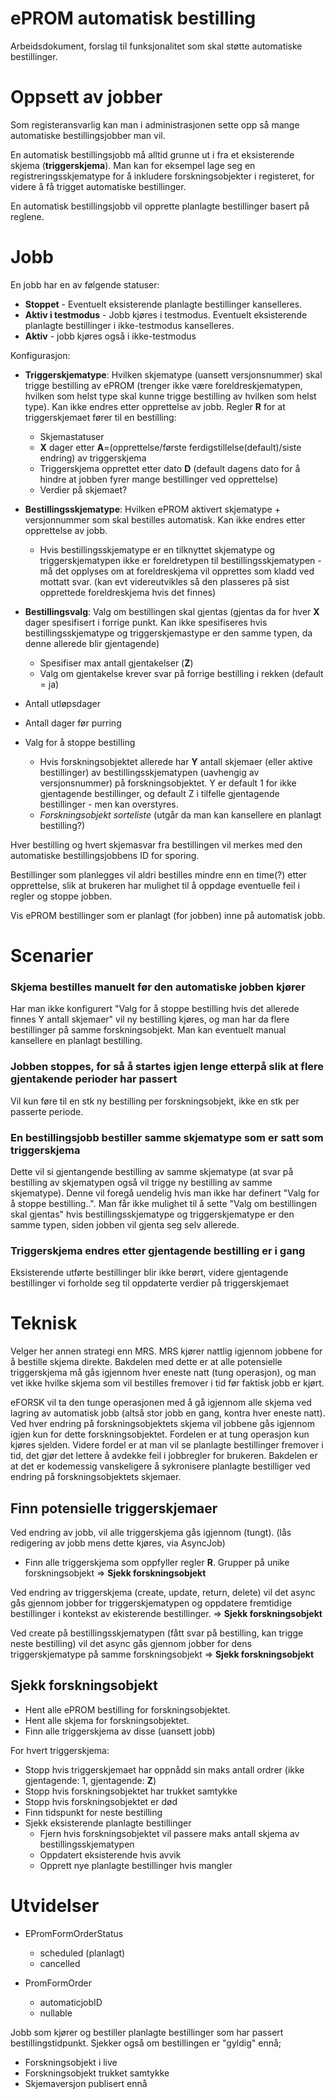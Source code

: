 # ePROM automatisk bestilling

Arbeidsdokument, forslag til funksjonalitet som skal støtte automatiske bestillinger.

# Oppsett av jobber

Som registeransvarlig kan man i administrasjonen sette opp så mange automatiske bestillingsjobber man vil.

En automatisk bestillingsjobb må alltid grunne ut i fra et eksisterende skjema (**triggerskjema**). Man kan for eksempel lage seg en registreringsskjematype for å inkludere forskningsobjekter i registeret, for videre å få trigget automatiske bestillinger.

En automatisk bestillingsjobb vil opprette planlagte bestillinger basert på reglene.

# Jobb

En jobb har en av følgende statuser:
* **Stoppet** - Eventuelt eksisterende planlagte bestillinger kanselleres.
* **Aktiv i testmodus** - Jobb kjøres i testmodus. Eventuelt eksisterende planlagte bestillinger i ikke-testmodus kanselleres. 
* **Aktiv** - jobb kjøres også i ikke-testmodus

Konfigurasjon:
* **Triggerskjematype**: Hvilken skjematype (uansett versjonsnummer) skal trigge bestilling av ePROM (trenger ikke være foreldreskjematypen, hvilken som helst type skal kunne trigge bestilling av hvilken som helst type). Kan ikke endres etter opprettelse av jobb. Regler **R** for at triggerskjemaet fører til en bestilling:
  * Skjemastatuser
  * **X** dager etter **A**=(opprettelse/første ferdigstillelse(default)/siste endring) av triggerskjema
  * Triggerskjema opprettet etter dato **D** (default dagens dato for å hindre at jobben fyrer mange bestillinger ved opprettelse)
  * Verdier på skjemaet?
  
* **Bestillingsskjematype**: Hvilken ePROM aktivert skjematype + versjonnummer som skal bestilles automatisk. Kan ikke endres etter opprettelse av jobb.
  * Hvis bestillingsskjematype er en tilknyttet skjematype og triggerskjematypen ikke er foreldretypen til bestillingsskjematypen - må det opplyses om at foreldreskjema vil opprettes som kladd ved mottatt svar. (kan evt videreutvikles så den plasseres på sist opprettede foreldreskjema hvis det finnes)

 * **Bestillingsvalg**: Valg om bestillingen skal gjentas (gjentas da for hver **X** dager spesifisert i forrige punkt. Kan ikke spesifiseres hvis bestillingsskjematype og triggerskjemastype er den samme typen, da denne allerede blir gjentagende)
   * Spesifiser max antall gjentakelser (**Z**)
   * Valg om gjentakelse krever svar på forrige bestilling i rekken (default = ja)
* Antall utløpsdager
* Antall dager før purring
* Valg for å stoppe bestilling
  * Hvis forskningsobjektet allerede har **Y** antall skjemaer (eller aktive bestillinger) av bestillingsskjematypen (uavhengig av versjonsnummer) på forskningsobjektet. Y er default 1 for ikke gjentagende bestillinger, og default Z i tilfelle gjentagende bestillinger - men kan overstyres.
  * *Forskningsobjekt sorteliste* (utgår da man kan kansellere en planlagt bestilling?)
  
Hver bestilling og hvert skjemasvar fra bestillingen vil merkes med den automatiske bestillingsjobbens ID for sporing.

Bestillinger som planlegges vil aldri bestilles mindre enn en time(?) etter opprettelse, slik at brukeren har mulighet til å oppdage eventuelle feil i regler og stoppe jobben.

Vis ePROM bestillinger som er planlagt (for jobben) inne på automatisk jobb.

# Scenarier

### Skjema bestilles manuelt før den automatiske jobben kjører
Har man ikke konfigurert "Valg for å stoppe bestilling hvis det allerede finnes Y antall skjemaer" vil ny bestilling kjøres, og man har da flere bestillinger på samme forskningsobjekt. Man kan eventuelt manual kansellere en planlagt bestilling.

### Jobben stoppes, for så å startes igjen lenge etterpå slik at flere gjentakende perioder har passert
Vil kun føre til en stk ny bestilling per forskningsobjekt, ikke en stk per passerte periode.

### En bestillingsjobb bestiller samme skjematype som er satt som triggerskjema
Dette vil si gjentangende bestilling av samme skjematype (at svar på bestilling av skjematypen også vil trigge ny bestilling av samme skjematype). Denne vil foregå uendelig hvis man ikke har definert "Valg for å stoppe bestilling..". 
Man får ikke mulighet til å sette "Valg om bestillingen skal gjentas" hvis bestillingsskjematype og triggerskjematype er den samme typen, siden jobben vil gjenta seg selv allerede.

### Triggerskjema endres etter gjentagende bestilling er i gang
Eksisterende utførte bestillinger blir ikke berørt, videre gjentagende bestillinger vi forholde seg til oppdaterte verdier på triggerskjemaet

# Teknisk

Velger her annen strategi enn MRS. MRS kjører nattlig igjennom jobbene for å bestille skjema direkte. Bakdelen med dette er at alle potensielle triggerskjema må gås igjennom hver eneste natt (tung operasjon), og man vet ikke hvilke skjema som vil bestilles fremover i tid før faktisk jobb er kjørt.

eFORSK vil ta den tunge operasjonen med å gå igjennom alle skjema ved lagring av automatisk jobb (altså stor jobb en gang, kontra hver eneste natt). Ved hver endring på forskningsobjektets skjema vil jobbene gås igjennom igjen kun for dette forskningsobjektet. Fordelen er at tung operasjon kun kjøres sjelden. Videre fordel er at man vil se planlagte bestillinger fremover i tid, det gjør det lettere å avdekke feil i jobbregler for brukeren. Bakdelen er at det er kodemessig vanskeligere å sykronisere planlagte bestilliger ved endring på forskningsobjektets skjemaer.

## Finn potensielle triggerskjemaer

Ved endring av jobb, vil alle triggerskjema gås igjennom (tungt). (lås redigering av jobb mens dette kjøres, via AsyncJob)
- Finn alle triggerskjema som oppfyller regler **R**. Grupper på unike forskningsobjekt => **Sjekk forskningsobjekt**

Ved endring av triggerskjema (create, update, return, delete) vil det async gås gjennom jobber for triggerskjematypen og oppdatere fremtidige bestillinger i kontekst av ekisterende bestillinger.  => **Sjekk forskningsobjekt**

Ved create på bestillingsskjematypen (fått svar på bestilling, kan trigge neste bestilling) vil det async gås gjennom jobber for dens triggerskjematype på samme forskningsobjekt => **Sjekk forskningsobjekt**

## Sjekk forskningsobjekt

- Hent alle ePROM bestilling for forskningsobjektet.
- Hent alle skjema for forskningsobjektet.
- Finn alle triggerskjema av disse (uansett jobb)

For hvert triggerskjema:
- Stopp hvis triggerskjemaet har oppnådd sin maks antall ordrer (ikke gjentagende: 1, gjentagende: **Z**)
- Stopp hvis forskningsobjektet har trukket samtykke
- Stopp hvis forskningsobjektet er død
- Finn tidspunkt for neste bestilling
- Sjekk eksisterende planlagte bestillinger
  - Fjern hvis forskningsobjektet vil passere maks antall skjema av bestillingsskjematypen
  - Oppdatert eksisterende hvis avvik
  - Opprett nye planlagte bestillinger hvis mangler
  

# Utvidelser

- EPromFormOrderStatus
  - scheduled (planlagt)
  - cancelled
  
- PromFormOrder
  - automaticjobID
  - nullable 

Jobb som kjører og bestiller planlagte bestillinger som har passert bestillingstidpunkt. Sjekker også om bestillingen er "gyldig" ennå;
- Forskningsobjekt i live
- Forskningsobjekt trukket samtykke
- Skjemaversjon publisert ennå

